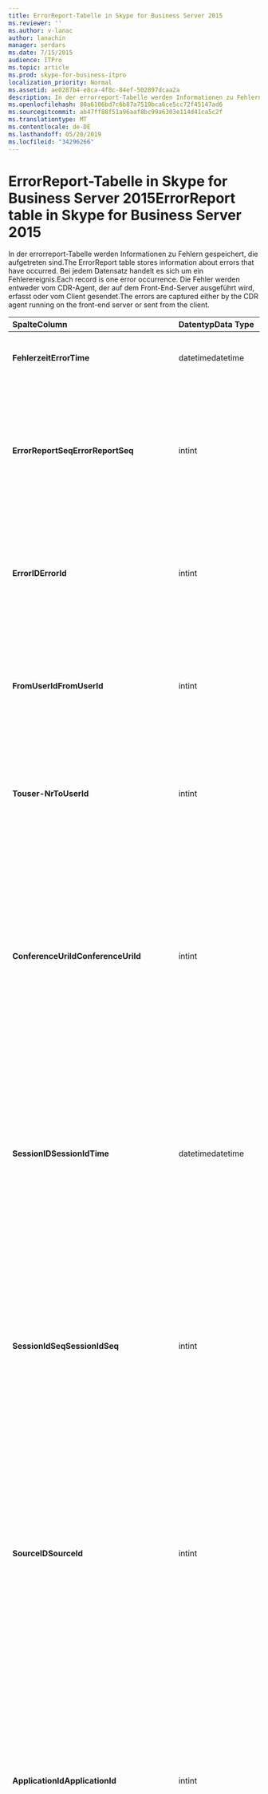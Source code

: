 ```yaml
---
title: ErrorReport-Tabelle in Skype for Business Server 2015
ms.reviewer: ''
ms.author: v-lanac
author: lanachin
manager: serdars
ms.date: 7/15/2015
audience: ITPro
ms.topic: article
ms.prod: skype-for-business-itpro
localization_priority: Normal
ms.assetid: ae0287b4-e8ca-4f8c-84ef-502897dcaa2a
description: In der errorreport-Tabelle werden Informationen zu Fehlern gespeichert, die aufgetreten sind. Bei jedem Datensatz handelt es sich um ein Fehlerereignis. Die Fehler werden entweder vom CDR-Agent, der auf dem Front-End-Server ausgeführt wird, erfasst oder vom Client gesendet.
ms.openlocfilehash: 80a6106bd7c6b87a7519bca6ce5cc72f45147ad6
ms.sourcegitcommit: ab47ff88f51a96aaf8bc99a6303e114d41ca5c2f
ms.translationtype: MT
ms.contentlocale: de-DE
ms.lasthandoff: 05/20/2019
ms.locfileid: "34296266"
---
```

# <a name="errorreport-table-in-skype-for-business-server-2015"></a><span data-ttu-id="9902d-105">ErrorReport-Tabelle in Skype for Business Server 2015</span><span class="sxs-lookup"><span data-stu-id="9902d-105">ErrorReport table in Skype for Business Server 2015</span></span>
 
<span data-ttu-id="9902d-106">In der errorreport-Tabelle werden Informationen zu Fehlern gespeichert, die aufgetreten sind.</span><span class="sxs-lookup"><span data-stu-id="9902d-106">The ErrorReport table stores information about errors that have occurred.</span></span> <span data-ttu-id="9902d-107">Bei jedem Datensatz handelt es sich um ein Fehlerereignis.</span><span class="sxs-lookup"><span data-stu-id="9902d-107">Each record is one error occurrence.</span></span> <span data-ttu-id="9902d-108">Die Fehler werden entweder vom CDR-Agent, der auf dem Front-End-Server ausgeführt wird, erfasst oder vom Client gesendet.</span><span class="sxs-lookup"><span data-stu-id="9902d-108">The errors are captured either by the CDR agent running on the front-end server or sent from the client.</span></span>
  
|<span data-ttu-id="9902d-109">**Spalte**</span><span class="sxs-lookup"><span data-stu-id="9902d-109">**Column**</span></span>|<span data-ttu-id="9902d-110">**Datentyp**</span><span class="sxs-lookup"><span data-stu-id="9902d-110">**Data Type**</span></span>|<span data-ttu-id="9902d-111">**Schlüssel/Index**</span><span class="sxs-lookup"><span data-stu-id="9902d-111">**Key/Index**</span></span>|<span data-ttu-id="9902d-112">**Details**</span><span class="sxs-lookup"><span data-stu-id="9902d-112">**Details**</span></span>|
|:-----|:-----|:-----|:-----|
|<span data-ttu-id="9902d-113">**Fehlerzeit**</span><span class="sxs-lookup"><span data-stu-id="9902d-113">**ErrorTime**</span></span> <br/> |<span data-ttu-id="9902d-114">datetime</span><span class="sxs-lookup"><span data-stu-id="9902d-114">datetime</span></span>  <br/> |<span data-ttu-id="9902d-115">Primary</span><span class="sxs-lookup"><span data-stu-id="9902d-115">Primary</span></span>  <br/> |<span data-ttu-id="9902d-116">Das Datum und die Uhrzeit, zu der der Fehler aufgetreten ist.</span><span class="sxs-lookup"><span data-stu-id="9902d-116">Date and time the error occurred.</span></span>  <br/> |
|<span data-ttu-id="9902d-117">**ErrorReportSeq**</span><span class="sxs-lookup"><span data-stu-id="9902d-117">**ErrorReportSeq**</span></span> <br/> |<span data-ttu-id="9902d-118">int</span><span class="sxs-lookup"><span data-stu-id="9902d-118">int</span></span>  <br/> |<span data-ttu-id="9902d-119">Primary</span><span class="sxs-lookup"><span data-stu-id="9902d-119">Primary</span></span>  <br/> |<span data-ttu-id="9902d-120">Die ID-Nummer, um den Fehlerbericht zu identifizieren.</span><span class="sxs-lookup"><span data-stu-id="9902d-120">ID number to identify the error report.</span></span> <span data-ttu-id="9902d-121">Wird in Verbindung mit **Fehler** Zeit verwendet, um einen Fehlerbericht eindeutig zu identifizieren.</span><span class="sxs-lookup"><span data-stu-id="9902d-121">Used in conjunction with **ErrorTime** to uniquely identify an error report.</span></span> <br/> |
|<span data-ttu-id="9902d-122">**ErrorID**</span><span class="sxs-lookup"><span data-stu-id="9902d-122">**ErrorId**</span></span> <br/> |<span data-ttu-id="9902d-123">int</span><span class="sxs-lookup"><span data-stu-id="9902d-123">int</span></span>  <br/> |<span data-ttu-id="9902d-124">Fremd</span><span class="sxs-lookup"><span data-stu-id="9902d-124">Foreign</span></span>  <br/> |<span data-ttu-id="9902d-125">Eindeutige ID des Fehlertyps.</span><span class="sxs-lookup"><span data-stu-id="9902d-125">Unique ID of the error type.</span></span> <span data-ttu-id="9902d-126">Weitere Informationen finden Sie [in der Tabelle ErrorDef in Skype for Business Server 2015](errordef.md) .</span><span class="sxs-lookup"><span data-stu-id="9902d-126">See the [ErrorDef table in Skype for Business Server 2015](errordef.md) for more information.</span></span> <br/> |
|<span data-ttu-id="9902d-127">**FromUserId**</span><span class="sxs-lookup"><span data-stu-id="9902d-127">**FromUserId**</span></span> <br/> |<span data-ttu-id="9902d-128">int</span><span class="sxs-lookup"><span data-stu-id="9902d-128">int</span></span>  <br/> |<span data-ttu-id="9902d-129">Fremd</span><span class="sxs-lookup"><span data-stu-id="9902d-129">Foreign</span></span>  <br/> |<span data-ttu-id="9902d-130">Der Benutzer, der die Anforderung initiiert hat, die den Fehler verursacht hat.</span><span class="sxs-lookup"><span data-stu-id="9902d-130">User who originated the request that caused the error.</span></span> <span data-ttu-id="9902d-131">Weitere Informationen finden Sie in der [Tabelle "Benutzer](users.md) ".</span><span class="sxs-lookup"><span data-stu-id="9902d-131">See the [Users table](users.md) for more information.</span></span> <br/> |
|<span data-ttu-id="9902d-132">**Touser-Nr**</span><span class="sxs-lookup"><span data-stu-id="9902d-132">**ToUserId**</span></span> <br/> |<span data-ttu-id="9902d-133">int</span><span class="sxs-lookup"><span data-stu-id="9902d-133">int</span></span>  <br/> |<span data-ttu-id="9902d-134">Fremd</span><span class="sxs-lookup"><span data-stu-id="9902d-134">Foreign</span></span>  <br/> |<span data-ttu-id="9902d-135">Der Zielbenutzer für die Anforderung, die den Fehler verursacht hat.</span><span class="sxs-lookup"><span data-stu-id="9902d-135">Destination user for the request that caused the error.</span></span> <span data-ttu-id="9902d-136">Weitere Informationen finden Sie in der [Tabelle "Benutzer](users.md) ".</span><span class="sxs-lookup"><span data-stu-id="9902d-136">See the [Users table](users.md) for more information.</span></span> <br/> |
|<span data-ttu-id="9902d-137">**ConferenceUriId**</span><span class="sxs-lookup"><span data-stu-id="9902d-137">**ConferenceUriId**</span></span> <br/> |<span data-ttu-id="9902d-138">int</span><span class="sxs-lookup"><span data-stu-id="9902d-138">int</span></span>  <br/> |<span data-ttu-id="9902d-139">Fremd</span><span class="sxs-lookup"><span data-stu-id="9902d-139">Foreign</span></span>  <br/> |<span data-ttu-id="9902d-140">Konferenz-URI im Zusammenhang mit dem Fehler.</span><span class="sxs-lookup"><span data-stu-id="9902d-140">Conference URI related to the error.</span></span> <span data-ttu-id="9902d-141">Weitere Informationen finden Sie [in der Tabelle ConferenceUris in Skype for Business Server 2015](conferenceuris.md) .</span><span class="sxs-lookup"><span data-stu-id="9902d-141">See the [ConferenceUris table in Skype for Business Server 2015](conferenceuris.md) for more information.</span></span> <span data-ttu-id="9902d-142">Wenn ConferenceUriId nicht NULL ist, ist in der Regel entweder FromUserId oder touser-Wert NULL.</span><span class="sxs-lookup"><span data-stu-id="9902d-142">Typically, if ConferenceUriId is not null, then either FromUserId or ToUserId will be null.</span></span> <br/> |
|<span data-ttu-id="9902d-143">**SessionID**</span><span class="sxs-lookup"><span data-stu-id="9902d-143">**SessionIdTime**</span></span> <br/> |<span data-ttu-id="9902d-144">datetime</span><span class="sxs-lookup"><span data-stu-id="9902d-144">datetime</span></span>  <br/> |<span data-ttu-id="9902d-145">Fremd</span><span class="sxs-lookup"><span data-stu-id="9902d-145">Foreign</span></span>  <br/> |<span data-ttu-id="9902d-146">Wird in Verbindung mit **SessionIdSeq** verwendet, um eine Sitzung eindeutig zu identifizieren.</span><span class="sxs-lookup"><span data-stu-id="9902d-146">Used in conjunction with **SessionIdSeq** to uniquely identify a session.</span></span> <span data-ttu-id="9902d-147">Weitere Informationen finden Sie [in der Tabelle Dialogfelder in Skype for Business Server 2015](dialogs.md) .</span><span class="sxs-lookup"><span data-stu-id="9902d-147">See the [Dialogs table in Skype for Business Server 2015](dialogs.md) for more information.</span></span> <br/> |
|<span data-ttu-id="9902d-148">**SessionIdSeq**</span><span class="sxs-lookup"><span data-stu-id="9902d-148">**SessionIdSeq**</span></span> <br/> |<span data-ttu-id="9902d-149">int</span><span class="sxs-lookup"><span data-stu-id="9902d-149">int</span></span>  <br/> |<span data-ttu-id="9902d-150">Fremd</span><span class="sxs-lookup"><span data-stu-id="9902d-150">Foreign</span></span>  <br/> |<span data-ttu-id="9902d-151">Die ID-Nummer, um die Sitzung zu identifizieren.</span><span class="sxs-lookup"><span data-stu-id="9902d-151">ID number to identify the session.</span></span> <span data-ttu-id="9902d-152">Wird in Verbindung mit **SessionID** -Mal verwendet, um eine Sitzung eindeutig zu identifizieren.</span><span class="sxs-lookup"><span data-stu-id="9902d-152">Used in conjunction with **SessionIdTime** to uniquely identify a session.</span></span> <span data-ttu-id="9902d-153">Weitere Informationen finden Sie [in der Tabelle Dialogfelder in Skype for Business Server 2015](dialogs.md) .</span><span class="sxs-lookup"><span data-stu-id="9902d-153">See the [Dialogs table in Skype for Business Server 2015](dialogs.md) for more information.</span></span> <br/> |
|<span data-ttu-id="9902d-154">**SourceID**</span><span class="sxs-lookup"><span data-stu-id="9902d-154">**SourceId**</span></span> <br/> |<span data-ttu-id="9902d-155">int</span><span class="sxs-lookup"><span data-stu-id="9902d-155">int</span></span>  <br/> |<span data-ttu-id="9902d-156">Fremd</span><span class="sxs-lookup"><span data-stu-id="9902d-156">Foreign</span></span>  <br/> |<span data-ttu-id="9902d-157">Der Server, der den Fehlerbericht gesendet hat (wenn der Bericht von einer Serverkomponente gesendet wird).</span><span class="sxs-lookup"><span data-stu-id="9902d-157">Server that sent the error report (if the report is being sent from a server component).</span></span> <span data-ttu-id="9902d-158">Weitere Informationen finden Sie in der [Tabelle Server](servers.md) .</span><span class="sxs-lookup"><span data-stu-id="9902d-158">See the [Servers table](servers.md) for more information.</span></span> <br/> <span data-ttu-id="9902d-159">Dieses Feld wurde in Microsoft lync Server 2013 eingeführt.</span><span class="sxs-lookup"><span data-stu-id="9902d-159">This field was introduced in Microsoft Lync Server 2013.</span></span>  <br/> |
|<span data-ttu-id="9902d-160">**ApplicationId**</span><span class="sxs-lookup"><span data-stu-id="9902d-160">**ApplicationId**</span></span> <br/> |<span data-ttu-id="9902d-161">int</span><span class="sxs-lookup"><span data-stu-id="9902d-161">int</span></span>  <br/> |<span data-ttu-id="9902d-162">Fremd</span><span class="sxs-lookup"><span data-stu-id="9902d-162">Foreign</span></span>  <br/> |<span data-ttu-id="9902d-163">Der Server, der den Fehlerbericht gesendet hat (wenn der Bericht von einer Serverkomponente gesendet wird).</span><span class="sxs-lookup"><span data-stu-id="9902d-163">Server that sent the error report (if the report is being sent from a server component).</span></span> <span data-ttu-id="9902d-164">Weitere Informationen finden Sie [in der Anwendungstabelle in Skype for Business Server 2015](application.md) .</span><span class="sxs-lookup"><span data-stu-id="9902d-164">See the [Application table in Skype for Business Server 2015](application.md) for more information.</span></span> <br/> <span data-ttu-id="9902d-165">Dieses Feld wurde in Microsoft lync Server 2013 eingeführt.</span><span class="sxs-lookup"><span data-stu-id="9902d-165">This field was introduced in Microsoft Lync Server 2013.</span></span>  <br/> |
|<span data-ttu-id="9902d-166">**MsDiagHeader**</span><span class="sxs-lookup"><span data-stu-id="9902d-166">**MsDiagHeader**</span></span> <br/> |<span data-ttu-id="9902d-167">Bild</span><span class="sxs-lookup"><span data-stu-id="9902d-167">image</span></span>  <br/> | <br/> |<span data-ttu-id="9902d-168">Weitere Informationen zum Fehler.</span><span class="sxs-lookup"><span data-stu-id="9902d-168">More information about the error.</span></span>  <br/> <span data-ttu-id="9902d-169">Diese Daten können mithilfe der folgenden Syntax in das Text Format konvertiert werden:</span><span class="sxs-lookup"><span data-stu-id="9902d-169">This data can be converted to text format by using this syntax:</span></span>  <br/>  `cast(cast(Detail as varbinary(max)) as varchar(max))` <br/> |
|<span data-ttu-id="9902d-170">**ClientVersionId**</span><span class="sxs-lookup"><span data-stu-id="9902d-170">**ClientVersionId**</span></span> <br/> |<span data-ttu-id="9902d-171">int</span><span class="sxs-lookup"><span data-stu-id="9902d-171">int</span></span>  <br/> |<span data-ttu-id="9902d-172">Fremd</span><span class="sxs-lookup"><span data-stu-id="9902d-172">Foreign</span></span>  <br/> |<span data-ttu-id="9902d-173">Die Client Version des Endpunkts, der den Fehlerbericht sendet.</span><span class="sxs-lookup"><span data-stu-id="9902d-173">The client version of endpoint that sends the error report.</span></span> <span data-ttu-id="9902d-174">Weitere Informationen finden Sie [in der Tabelle ClientVersions in Skype for Business Server 2015](clientversions.md) .</span><span class="sxs-lookup"><span data-stu-id="9902d-174">See the [ClientVersions table in Skype for Business Server 2015](clientversions.md) for more information.</span></span> <br/> |
|<span data-ttu-id="9902d-175">**IsCapturedByServer**</span><span class="sxs-lookup"><span data-stu-id="9902d-175">**IsCapturedByServer**</span></span> <br/> |<span data-ttu-id="9902d-176">bit</span><span class="sxs-lookup"><span data-stu-id="9902d-176">bit</span></span>  <br/> ||<span data-ttu-id="9902d-177">Der Fehlerbericht, der vom auf dem Front-End-Server ausgeführten CDR-Agent erfasst oder vom Client gesendet wird.</span><span class="sxs-lookup"><span data-stu-id="9902d-177">Is the error report captured by the CDR agent running on the front-end server, or sent by the client.</span></span>  <br/> |
|<span data-ttu-id="9902d-178">**Kennzeichnen**</span><span class="sxs-lookup"><span data-stu-id="9902d-178">**Flag**</span></span> <br/> |<span data-ttu-id="9902d-179">smallint</span><span class="sxs-lookup"><span data-stu-id="9902d-179">smallint</span></span>  <br/> ||<span data-ttu-id="9902d-180">Für die spätere Verwendung reserviert.</span><span class="sxs-lookup"><span data-stu-id="9902d-180">Reserved for future use.</span></span>  <br/> |
|<span data-ttu-id="9902d-181">**Telemetrie**</span><span class="sxs-lookup"><span data-stu-id="9902d-181">**TelemetryId**</span></span> <br/> |<span data-ttu-id="9902d-182">uniqueIdentifier</span><span class="sxs-lookup"><span data-stu-id="9902d-182">uniqueIdentifier</span></span>  <br/> ||<span data-ttu-id="9902d-183">Eindeutiger Bezeichner, in dem die Verknüpfungszeit Informationen für die verschiedenen an einer Konferenz beteiligten Komponenten korreliert werden.</span><span class="sxs-lookup"><span data-stu-id="9902d-183">Unique identifier correlating join time information for the different components involved in a conference.</span></span>  <br/> <span data-ttu-id="9902d-184">Dieses Feld wurde in Microsoft lync Server 2013 eingeführt.</span><span class="sxs-lookup"><span data-stu-id="9902d-184">This field was introduced in Microsoft Lync Server 2013.</span></span>  <br/> |
|<span data-ttu-id="9902d-185">**SessionSetupTime**</span><span class="sxs-lookup"><span data-stu-id="9902d-185">**SessionSetupTime**</span></span> <br/> |<span data-ttu-id="9902d-186">int</span><span class="sxs-lookup"><span data-stu-id="9902d-186">int</span></span>  <br/> ||<span data-ttu-id="9902d-187">Zeit (in Millisekunden), die für eine bestimmte Komponente erforderlich ist, um an einer Konferenz teilzunehmen.</span><span class="sxs-lookup"><span data-stu-id="9902d-187">Time (in milliseconds) required for a specific component to join a conference.</span></span>  <br/> <span data-ttu-id="9902d-188">Dieses Feld wurde in Microsoft lync Server 2013 eingeführt.</span><span class="sxs-lookup"><span data-stu-id="9902d-188">This field was introduced in Microsoft Lync Server 2013.</span></span>  <br/> |
|<span data-ttu-id="9902d-189">**ServerID**</span><span class="sxs-lookup"><span data-stu-id="9902d-189">**ServerId**</span></span> <br/> |<span data-ttu-id="9902d-190">int</span><span class="sxs-lookup"><span data-stu-id="9902d-190">int</span></span>  <br/> |<span data-ttu-id="9902d-191">Fremd</span><span class="sxs-lookup"><span data-stu-id="9902d-191">Foreign</span></span>  <br/> |<span data-ttu-id="9902d-192">Stellt den vollqualifizierten Domänennamen des Servers dar, der den Fehlerbericht generiert hat.</span><span class="sxs-lookup"><span data-stu-id="9902d-192">Represents the fully qualified domain name of the server that generated the error report.</span></span>  <br/> |
|<span data-ttu-id="9902d-193">**Pool-Nr**</span><span class="sxs-lookup"><span data-stu-id="9902d-193">**PoolId**</span></span> <br/> |<span data-ttu-id="9902d-194">int</span><span class="sxs-lookup"><span data-stu-id="9902d-194">int</span></span>  <br/> |<span data-ttu-id="9902d-195">Fremd</span><span class="sxs-lookup"><span data-stu-id="9902d-195">Foreign</span></span>  <br/> |<span data-ttu-id="9902d-196">Stellt den vollqualifizierten Domänennamen des Pools dar, in dem der Fehlerbericht generiert wurde.</span><span class="sxs-lookup"><span data-stu-id="9902d-196">Represents the fully qualified domain name of the pool where the error report was generated.</span></span>  <br/> |
|<span data-ttu-id="9902d-197">**LastModifiedTime**</span><span class="sxs-lookup"><span data-stu-id="9902d-197">**LastModifiedTime**</span></span> <br/> |<span data-ttu-id="9902d-198">DateTime</span><span class="sxs-lookup"><span data-stu-id="9902d-198">Datetime</span></span>  <br/> ||<span data-ttu-id="9902d-199">Für die interne Verwendung durch den Überwachungsdienst.</span><span class="sxs-lookup"><span data-stu-id="9902d-199">For internal use by the Monitoring service.</span></span>  <br/> <span data-ttu-id="9902d-200">Dieses Feld wurde in Skype for Business Server 2015 eingeführt.</span><span class="sxs-lookup"><span data-stu-id="9902d-200">This field was introduced in Skype for Business Server 2015.</span></span>  <br/> |
   

